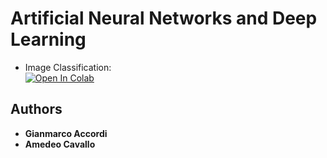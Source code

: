 # Artificial Neural Networks and Deep Learning

* Image Classification: <br>
[![Open In Colab](https://colab.research.google.com/assets/colab-badge.svg)](https://colab.research.google.com/github/amecava/an2dl/blob/main/image_classification.ipynb)

## Authors

* **Gianmarco Accordi**
* **Amedeo Cavallo**
